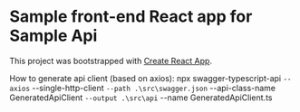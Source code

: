# Sample front-end React app for Sample Api

This project was bootstrapped with [Create React App](https://github.com/facebook/create-react-app).


How to generate api client (based on axios):
npx swagger-typescript-api `
--axios `
--single-http-client `
--path .\src\swagger.json `
--api-class-name GeneratedApiClient `
--output .\src\api `
--name GeneratedApiClient.ts 


